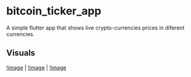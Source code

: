 # bitcoin_ticker_app

A simple flutter app that shows live crypto-currencies prices in diferent currencies.

## Visuals

[!image](/screen-shots/ss1.png) | [!image](/screen-shots/ss2.png) | [!image](/screen-shots/ss3.png)
